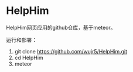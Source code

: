 # HelpHim
HelpHim网页应用的github仓库，基于meteor。

运行和部署：
1. git clone https://github.com/wujr5/HelpHim.git
2. cd HelpHim 
3. meteor
